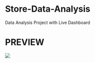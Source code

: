# Store-Data-Analysis
Data Analysis Project with Live Dashboard

# PREVIEW

![](https://github.com/developer-venish/Store-Data-Analysis/blob/main/demo.gif)
